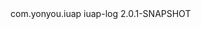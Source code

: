 <dependency>
  <groupId>com.yonyou.iuap</groupId>
  <artifactId>iuap-log</artifactId>
  <version>2.0.1-SNAPSHOT</version>
</dependency>